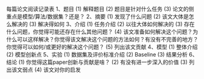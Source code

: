 每篇论文阅读记录表
1、题目
(1)	解释题目
(2)	题目是针对什么任务
(3)	论文的侧重点是模型/算法/数据集？还是？
2、摘要
(1)	发现了什么问题
(2)	该文大体是怎么解决的
(3)	解决得如何
3、介绍
(1)	任务介绍
(2)	以往大体如何解决的
(3)	存在什么问题，你觉得可能还存在什么其他问题？
(4)	该文准备如何解决这个问题？为什么可以这样解决？你觉得该文解决这个问题的方法如何？有没有不完善的地方？你觉得可以如何/或更好的解决这个问题？
(5)	列出该文贡献
4、模型
(1)	整体介绍
(2)	模型创新点
5、实验
(1)	数据集及评价标准介绍
(2)	Baseline
(3)	结果分析
6、结论
(1)	你觉得这篇paper创新与贡献是啥？
(2)	有没有进一步深入的价值
(3)	列出该文弱点
(4)	该文对你的启发

